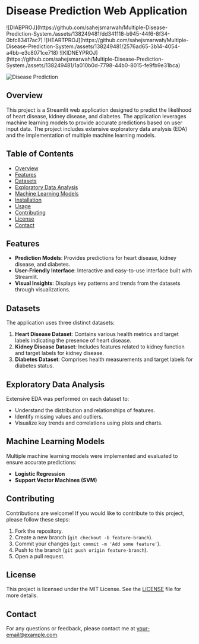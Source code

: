 <h1>Disease Prediction Web Application</h1>
![DIABPROJ](https://github.com/sahejsmarwah/Multiple-Disease-Prediction-System./assets/138249481/dd341118-b945-44f6-8f34-0bfc83417ac7)
![HEARTPROJ](https://github.com/sahejsmarwah/Multiple-Disease-Prediction-System./assets/138249481/2576ad65-3b14-4054-a4bb-e3c8071ce718)
![KIDNEYPROJ](https://github.com/sahejsmarwah/Multiple-Disease-Prediction-System./assets/138249481/1a010b0d-7798-44b0-8015-fe9fb9e31bca)

![Disease Prediction](images/disease_prediction.png)

<h2>Overview</h2>
<!-- #overview -->
<p>This project is a Streamlit web application designed to predict the likelihood of heart disease, kidney disease, and diabetes. The application leverages machine learning models to provide accurate predictions based on user input data. The project includes extensive exploratory data analysis (EDA) and the implementation of multiple machine learning models.</p>
<!-- #project, #streamlit, #heartdisease, #kidneydisease, #diabetes, #machinelearning, #prediction, #eda -->
<h2>Table of Contents</h2>
<!-- #tableofcontents -->
<ul>
  <li><a href="#overview">Overview</a></li>
  <li><a href="#features">Features</a></li>
  <li><a href="#datasets">Datasets</a></li>
  <li><a href="#exploratory-data-analysis">Exploratory Data Analysis</a></li>
  <li><a href="#machine-learning-models">Machine Learning Models</a></li>
  <li><a href="#installation">Installation</a></li>
  <li><a href="#usage">Usage</a></li>
  <li><a href="#contributing">Contributing</a></li>
  <li><a href="#license">License</a></li>
  <li><a href="#contact">Contact</a></li>
</ul>
<!-- #tableofcontents -->
<h2>Features</h2>
<!-- #features -->
<ul>
  <li><strong>Prediction Models</strong>: Provides predictions for heart disease, kidney disease, and diabetes.</li>
  <li><strong>User-Friendly Interface</strong>: Interactive and easy-to-use interface built with Streamlit.</li>
  <li><strong>Visual Insights</strong>: Displays key patterns and trends from the datasets through visualizations.</li>
</ul>
<!-- #predictionmodels, #userinterface, #visualinsights -->
<h2>Datasets</h2>
<!-- #datasets -->
<p>The application uses three distinct datasets:</p>
<ol>
  <li><strong>Heart Disease Dataset</strong>: Contains various health metrics and target labels indicating the presence of heart disease.</li>
  <li><strong>Kidney Disease Dataset</strong>: Includes features related to kidney function and target labels for kidney disease.</li>
  <li><strong>Diabetes Dataset</strong>: Comprises health measurements and target labels for diabetes status.</li>
</ol>
<!-- #datasets, #heartdisease, #kidneydisease, #diabetes -->
<h2>Exploratory Data Analysis</h2>
<!-- #eda -->
<p>Extensive EDA was performed on each dataset to:</p>
<ul>
  <li>Understand the distribution and relationships of features.</li>
  <li>Identify missing values and outliers.</li>
  <li>Visualize key trends and correlations using plots and charts.</li>
</ul>
<!-- #eda, #datavisualization -->
<h2>Machine Learning Models</h2>
<!-- #machinelearning -->
<p>Multiple machine learning models were implemented and evaluated to ensure accurate predictions:</p>
<ul>
  <li><strong>Logistic Regression</strong></li>
  <li><strong>Support Vector Machines (SVM)</strong></li>
</ul>
<!-- #logisticregression, #decisiontrees, #randomforests, #svm, #gradientboosting -->
<h2>Contributing</h2>
<!-- #contributing -->
<p>Contributions are welcome! If you would like to contribute to this project, please follow these steps:</p>
<ol>
  <li>Fork the repository.</li>
  <li>Create a new branch (<code>git checkout -b feature-branch</code>).</li>
  <li>Commit your changes (<code>git commit -m 'Add some feature'</code>).</li>
  <li>Push to the branch (<code>git push origin feature-branch</code>).</li>
  <li>Open a pull request.</li>
</ol>
<!-- #contributions, #opensource -->
<h2>License</h2>
<!-- #license -->
<p>This project is licensed under the MIT License. See the <a href="LICENSE">LICENSE</a> file for more details.</p>
<!-- #mitlicense -->
<h2>Contact</h2>
<!-- #contact -->
<p>For any questions or feedback, please contact me at <a href="mailto:your-email@example.com">your-email@example.com</a>.</p>
<!-- #contactinfo -->
